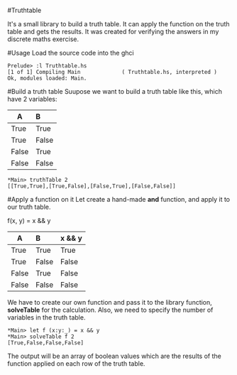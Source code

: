 #Truthtable

It's a small library to build a truth table. It can apply the function on the truth table and gets the results. It was created for verifying the answers in my discrete maths exercise.

#Usage
Load the source code into the ghci

    Prelude> :l Truthtable.hs 
    [1 of 1] Compiling Main             ( Truthtable.hs, interpreted )
    Ok, modules loaded: Main.

#Build a truth table
Suupose we want to build a truth table like this, which have 2 variables:

| A        | B       | 
| -------- |:--------| 
| True     | True    | 
| True     | False   | 
| False    | True    | 
| False    | False   | 

    *Main> truthTable 2
    [[True,True],[True,False],[False,True],[False,False]]

#Apply a function on it
Let create a hand-made **and** function, and apply it to our truth table.

f(x, y) = x && y

| A        | B       | x && y |
| -------- |:--------|--------|
| True     | True    | True   | 
| True     | False   | False  |
| False    | True    | False  |
| False    | False   | False  |


We have to create our own function and pass it to the library function, **solveTable** for the calculation. Also, we need to specify the number of variables in the truth table.

    *Main> let f (x:y:_) = x && y
    *Main> solveTable f 2
    [True,False,False,False]

The output will be an array of boolean values which are the results of the function applied on each row of the truth table.
